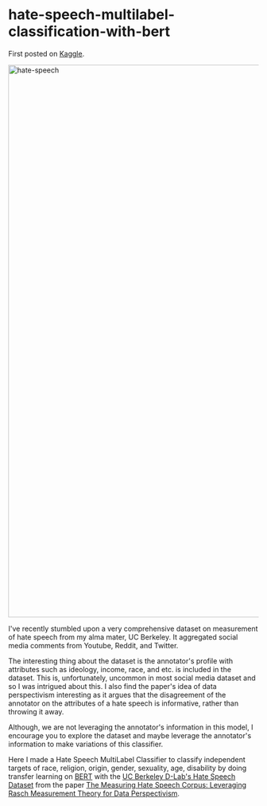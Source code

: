 # hate-speech-multilabel-classification-with-bert

First posted on [Kaggle](https://www.kaggle.com/code/wesleyacheng/hate-speech-multilabel-classification-with-bert).

<img width="1110" alt="hate-speech" src="https://github.com/wesleyacheng/hate-speech-multilabel-classification-with-bert/assets/15952538/5405c3b6-8328-4e3f-8423-433ac3bc4974">

I've recently stumbled upon a very comprehensive dataset on measurement of hate speech from my alma mater, UC Berkeley. It aggregated social media comments from Youtube, Reddit, and Twitter.

The interesting thing about the dataset is the annotator's profile with attributes such as ideology, income, race, and etc. is included in the dataset. This is, unfortunately, uncommon in most social media dataset and so I was intrigued about this.
I also find the paper's idea of data perspectivism interesting as it argues that the disagreement of the annotator on the attributes of a hate speech is informative, rather than throwing it away.

Although, we are not leveraging the annotator's information in this model, I encourage you to explore the dataset and maybe leverage the annotator's information to make variations of this classifier.

Here I made a Hate Speech MultiLabel Classifier to classify independent targets of race, religion, origin, gender, sexuality, age, disability by doing transfer learning on [BERT](https://huggingface.co/datasets/ucberkeley-dlab/measuring-hate-speech) with the [UC Berkeley D-Lab's Hate Speech Dataset](https://huggingface.co/datasets/ucberkeley-dlab/measuring-hate-speech) from the paper [The Measuring Hate Speech Corpus: Leveraging Rasch Measurement Theory for Data Perspectivism](https://aclanthology.org/2022.nlperspectives-1.11.pdf).
